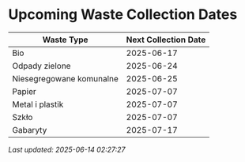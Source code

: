 # Upcoming Waste Collection Dates

| Waste Type | Next Collection Date |
|------------|----------------------|
| Bio | 2025-06-17 |
| Odpady zielone | 2025-06-24 |
| Niesegregowane komunalne | 2025-06-25 |
| Papier | 2025-07-07 |
| Metal i plastik | 2025-07-07 |
| Szkło | 2025-07-07 |
| Gabaryty | 2025-07-17 |


*Last updated: 2025-06-14 02:27:27*
